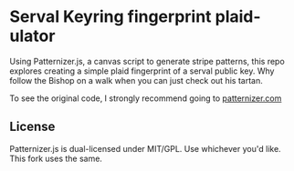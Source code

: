 <h1>Serval Keyring fingerprint plaid-ulator</h1>

<p>Using Patternizer.js, a canvas script to generate stripe patterns, this repo explores creating a simple plaid fingerprint of a serval public key. Why follow the Bishop on a walk when you can just check out his tartan.</p>

<p>To see the original code, I strongly recommend going to <a href="http://patternizer.com">patternizer.com</a></p>

<h2>License</h2>
Patternizer.js is dual-licensed under MIT/GPL. Use whichever you'd like. This fork uses the same.
